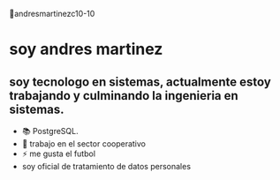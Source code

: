 👋andresmartinezc10-10

#  soy andres martinez  

##  soy tecnologo en sistemas, actualmente estoy trabajando y culminando la ingenieria en sistemas.
- 📚 PostgreSQL.
- 🔭 trabajo en el sector cooperativo
- ⚡ me gusta el futbol
- soy oficial de tratamiento de datos personales 
  



